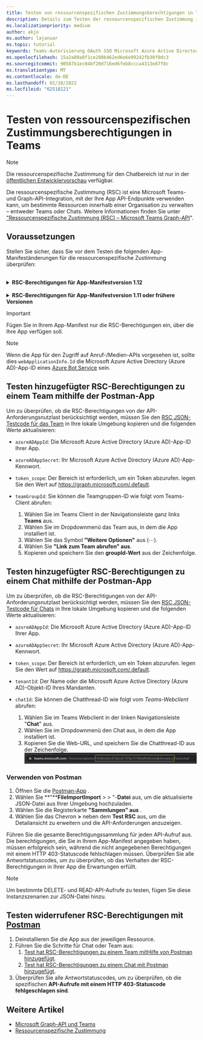 ```yaml
---
title: Testen von ressourcenspezifischen Zustimmungsberechtigungen in Teams
description: Details zum Testen der ressourcenspezifischen Zustimmung in Teams verwendung von Postman mit Codebeispielen
ms.localizationpriority: medium
author: akjo
ms.author: lajanuar
ms.topic: tutorial
keywords: Teams-Autorisierung OAuth SSO Microsoft Azure Active Directory (Azure AD) rsc Postman Graph
ms.openlocfilehash: 15a2a80a8f1ce280b462ed6e6e99242fb30f0dc3
ms.sourcegitcommit: 90587b1ec04bf20d716ed6feb8ccca4313e87f8c
ms.translationtype: MT
ms.contentlocale: de-DE
ms.lasthandoff: 02/10/2022
ms.locfileid: "62518121"
---
```

# <a name="test-resource-specific-consent-permissions-in-teams"></a>Testen von ressourcenspezifischen Zustimmungsberechtigungen in Teams

> [!NOTE]
> Die ressourcenspezifische Zustimmung für den Chatbereich ist nur in der [öffentlichen Entwicklervorschau](../../resources/dev-preview/developer-preview-intro.md) verfügbar.

Die ressourcenspezifische Zustimmung (RSC) ist eine Microsoft Teams- und Graph-API-Integration, mit der Ihre App API-Endpunkte verwenden kann, um bestimmte Ressourcen innerhalb einer Organisation zu verwalten – entweder Teams oder Chats. Weitere Informationen finden Sie unter ["Ressourcenspezifische Zustimmung (RSC) – Microsoft Teams Graph-API](resource-specific-consent.md)".

## <a name="prerequisites"></a>Voraussetzungen

Stellen Sie sicher, dass Sie vor dem Testen die folgenden App-Manifeständerungen für die ressourcenspezifische Zustimmung überprüfen:

<br>

<details>

<summary><b>RSC-Berechtigungen für App-Manifestversion 1.12</b></summary>

Fügen Sie ihrem [App-Manifest einen webApplicationInfo-Schlüssel](../../resources/schema/manifest-schema.md#webapplicationinfo) mit den folgenden Werten hinzu:

|Name| Typ | Beschreibung|
|---|---|---|
|`id` |Zeichenfolge |Ihre Microsoft Azure Active Directory -App-ID (Azure AD). Weitere Informationen finden Sie unter [Registrieren Ihrer App im portal Microsoft Azure Active Directory (Azure AD).](resource-specific-consent.md#register-your-app-with-microsoft-identity-platform-using-the-azure-ad-portal)|
|`resource`|Zeichenfolge| Dieses Feld hat keinen Vorgang in RSC, muss jedoch hinzugefügt werden und einen Wert aufweisen, um eine Fehlerantwort zu vermeiden. Jede Zeichenfolge wird ausgeführt.|

Geben Sie die von der App benötigten Berechtigungen an.

|Name| Typ | Beschreibung|
|---|---|---|
|`authorization`|Object|Liste der Berechtigungen, welche die App benötigt, um zu funktionieren. Weitere Informationen finden Sie unter [Autorisierung](../../resources/schema/manifest-schema.md#authorization).|

Beispiel für RSC in einem Team

```json
"webApplicationInfo": {
    "id": "XXxxXXXXX-XxXX-xXXX-XXxx-XXXXXXXxxxXX",
    "resource": "https://RscBasedStoreApp"
    },
"authorization": {
    "permissions": {
        "resourceSpecific": [
            {
                "name": "TeamSettings.Read.Group",
                "type": "Application"
            },
            {
                "name": "TeamSettings.ReadWrite.Group",
                "type": "Application"
            },
            {
                "name": "ChannelSettings.Read.Group",
                "type": "Application"
            },
            {
                "name": "ChannelSettings.ReadWrite.Group",
                "type": "Application"
            },
            {
                "name": "Channel.Create.Group",
                "type": "Application"
            },
            {
                "name": "Channel.Delete.Group",
                "type": "Application"
            },
            {
                "name": "ChannelMessage.Read.Group",
                "type": "Application"
            },
            {
                "name": "TeamsAppInstallation.Read.Group",
                "type": "Application"
            },
            {
                "name": "TeamsTab.Read.Group",
                "type": "Application"
            },
            {
                "name": "TeamsTab.Create.Group",
                "type": "Application"
            },
            {
                "name": "TeamsTab.ReadWrite.Group",
                "type": "Application"
            },
            {
                "name": "TeamsTab.Delete.Group",
                "type": "Application"
            },
            {
                "name": "TeamMember.Read.Group",
                "type": "Application"
            },
            {
                "name": "TeamsActivity.Send.Group",
                "type": "Application"
            }
        ]    
    }
}
```

Beispiel für RSC in einem Chat

```json
"webApplicationInfo": {
    "id": "XXxxXXXXX-XxXX-xXXX-XXxx-XXXXXXXxxxXX",
    "resource": "https://RscBasedStoreApp"
    },
"authorization": {
    "permissions": {
        "resourceSpecific": [
            {
                "name": "ChatSettings.Read.Chat",
                "type": "Application"
            },
            {
                "name": "ChatSettings.ReadWrite.Chat",
                "type": "Application"
            },
            {
                "name": "ChatMessage.Read.Chat",
                "type": "Application"
            },
            {
                "name": "ChatMember.Read.Chat",
                "type": "Application"
            },
            {
                "name": "Chat.Manage.Chat",
                "type": "Application"
            },
            {
                "name": "TeamsTab.Read.Chat",
                "type": "Application"
            },
            {
                "name": "TeamsTab.Create.Chat",
                "type": "Application"
            },
            {
                "name": "TeamsTab.Delete.Chat",
                "type": "Application"
            },
            {
                "name": "TeamsTab.ReadWrite.Chat",
                "type": "Application"
            },
            {
                "name": "TeamsAppInstallation.Read.Chat",
                "type": "Application"
            },
            {
                "name": "OnlineMeeting.ReadBasic.Chat",
                "type": "Application"
            },
            {
                "name": "Calls.AccessMedia.Chat",
                "type": "Application"
            },
            {
                "name": "Calls.JoinGroupCalls.Chat",
                "type": "Application"
            },
            {
                "name": "TeamsActivity.Send.Chat",
                "type": "Application"
            }
        ]    
    }
}
```
    
> [!NOTE]
> Wenn die App die Installation sowohl im Team- als auch im Chatbereich unterstützen soll, können sowohl Team- als auch Chatberechtigungen im selben Manifest unter `authorization`angegeben werden.

</details>

<br>

<details>

<summary><b>RSC-Berechtigungen für App-Manifestversion 1.11 oder frühere Versionen</b></summary>

Fügen Sie ihrem [App-Manifest einen webApplicationInfo-Schlüssel](../../resources/schema/manifest-schema.md#webapplicationinfo) mit den folgenden Werten hinzu:

|Name| Typ | Beschreibung|
|---|---|---|
|`id` |Zeichenfolge |Ihre Microsoft Azure Active Directory -App-ID (Azure AD). Weitere Informationen finden Sie unter [Registrieren Ihrer App im portal Microsoft Azure Active Directory (Azure AD).](resource-specific-consent.md#register-your-app-with-microsoft-identity-platform-using-the-azure-ad-portal)|
|`resource`|String| Dieses Feld hat keinen Vorgang in RSC, muss jedoch hinzugefügt werden und einen Wert aufweisen, um eine Fehlerantwort zu vermeiden. Jede Zeichenfolge wird ausgeführt.|
|`applicationPermissions`|Array aus Zeichenfolgen|RSC-Berechtigungen für Ihre App. Weitere Informationen finden Sie unter [ressourcenspezifische Berechtigungen](resource-specific-consent.md#resource-specific-permissions).|

Beispiel für RSC in einem Team

```json
"webApplicationInfo": {
    "id": "XXxxXXXXX-XxXX-xXXX-XXxx-XXXXXXXxxxXX",
    "resource": "https://RscBasedStoreApp",
    "applicationPermissions": [
        "TeamSettings.Read.Group",
        "TeamSettings.ReadWrite.Group",
        "ChannelSettings.Read.Group",
        "ChannelSettings.ReadWrite.Group",
        "Channel.Create.Group",
        "Channel.Delete.Group",
        "ChannelMessage.Read.Group",
        "TeamsAppInstallation.Read.Group",
        "TeamsTab.Read.Group",
        "TeamsTab.Create.Group",
        "TeamsTab.ReadWrite.Group",
        "TeamsTab.Delete.Group",
        "TeamMember.Read.Group",
        "TeamsActivity.Send.Group"
    ]
  }
```

Beispiel für RSC in einem Chat

```json
"webApplicationInfo": {
    "id": "XXxxXXXXX-XxXX-xXXX-XXxx-XXXXXXXxxxXX",
    "resource": "https://RscBasedStoreApp",
    "applicationPermissions": [
        "ChatSettings.Read.Chat",
        "ChatSettings.ReadWrite.Chat",
        "ChatMessage.Read.Chat",
        "ChatMember.Read.Chat",
        "Chat.Manage.Chat",
        "TeamsTab.Read.Chat",
        "TeamsTab.Create.Chat",
        "TeamsTab.Delete.Chat",
        "TeamsTab.ReadWrite.Chat",
        "TeamsAppInstallation.Read.Chat",
        "OnlineMeeting.ReadBasic.Chat",
        "Calls.AccessMedia.Chat",
        "Calls.JoinGroupCalls.Chat",
        "TeamsActivity.Send.Chat"
    ]
  }
```

<br>

> [!NOTE]
> Wenn die App die Installation sowohl im Team- als auch im Chatbereich unterstützen soll, können sowohl Team- als auch Chatberechtigungen im selben Manifest unter `applicationPermissions`angegeben werden.
    
</details>

> [!IMPORTANT]
> Fügen Sie in Ihrem App-Manifest nur die RSC-Berechtigungen ein, über die Ihre App verfügen soll.

> [!NOTE]
> Wenn die App für den Zugriff auf Anruf-/Medien-APIs vorgesehen ist, sollte dies `webApplicationInfo.Id` die Microsoft Azure Active Directory (Azure AD)-App-ID eines [Azure Bot Service](/graph/cloud-communications-get-started#register-a-bot) sein.

## <a name="test-added-rsc-permissions-to-a-team-using-the-postman-app"></a>Testen hinzugefügter RSC-Berechtigungen zu einem Team mithilfe der Postman-App

Um zu überprüfen, ob die RSC-Berechtigungen von der API-Anforderungsnutzlast berücksichtigt werden, müssen Sie den [RSC JSON-Testcode für das Team](test-team-rsc-json-file.md) in Ihre lokale Umgebung kopieren und die folgenden Werte aktualisieren:

* `azureADAppId`: Die Microsoft Azure Active Directory (Azure AD)-App-ID Ihrer App.
* `azureADAppSecret`: Ihr Microsoft Azure Active Directory (Azure AD)-App-Kennwort.
* `token_scope`: Der Bereich ist erforderlich, um ein Token abzurufen. legen Sie den Wert auf https://graph.microsoft.com/.default.
* `teamGroupId`: Sie können die Teamgruppen-ID wie folgt vom Teams-Client abrufen:

    1. Wählen Sie im Teams Client in der Navigationsleiste ganz links **Teams** aus.
    2. Wählen Sie im Dropdownmenü das Team aus, in dem die App installiert ist.
    3. Wählen Sie das Symbol **"Weitere Optionen"** aus (&#8943;).
    4. Wählen Sie **"Link zum Team abrufen" aus**. 
    5. Kopieren und speichern Sie den **groupId-Wert** aus der Zeichenfolge.

## <a name="test-added-rsc-permissions-to-a-chat-using-the-postman-app"></a>Testen hinzugefügter RSC-Berechtigungen zu einem Chat mithilfe der Postman-App

Um zu überprüfen, ob die RSC-Berechtigungen von der API-Anforderungsnutzlast berücksichtigt werden, müssen Sie den [RSC JSON-Testcode für Chats](test-chat-rsc-json-file.md) in Ihre lokale Umgebung kopieren und die folgenden Werte aktualisieren:

* `azureADAppId`: Die Microsoft Azure Active Directory (Azure AD)-App-ID Ihrer App.
* `azureADAppSecret`: Ihr Microsoft Azure Active Directory (Azure AD)-App-Kennwort.
* `token_scope`: Der Bereich ist erforderlich, um ein Token abzurufen. legen Sie den Wert auf https://graph.microsoft.com/.default.
* `tenantId`: Der Name oder die Microsoft Azure Active Directory (Azure AD)-Objekt-ID Ihres Mandanten.
* `chatId`: Sie können die Chatthread-ID wie folgt vom *Teams-Webclient* abrufen:

    1. Wählen Sie im Teams Webclient in der linken Navigationsleiste "**Chat**" aus.
    2. Wählen Sie im Dropdownmenü den Chat aus, in dem die App installiert ist.
    3. Kopieren Sie die Web-URL, und speichern Sie die Chatthread-ID aus der Zeichenfolge.
![Chatthread-ID von Web-URL.](../../assets/images/chat-thread-id.png)

### <a name="use-postman"></a>Verwenden von Postman

1. Öffnen Sie die [Postman-App](https://www.postman.com) .
2. Wählen Sie **"****FileImportImport** >  > "-**Datei** aus, um die aktualisierte JSON-Datei aus Ihrer Umgebung hochzuladen.  
3. Wählen Sie die Registerkarte **"Sammlungen" aus** . 
4. Wählen Sie das Chevron **>** neben dem **Test RSC** aus, um die Detailansicht zu erweitern und die API-Anforderungen anzuzeigen.

Führen Sie die gesamte Berechtigungssammlung für jeden API-Aufruf aus. Die berechtigungen, die Sie in Ihrem App-Manifest angegeben haben, müssen erfolgreich sein, während die nicht angegebenen Berechtigungen mit einem HTTP 403-Statuscode fehlschlagen müssen. Überprüfen Sie alle Antwortstatuscodes, um zu überprüfen, ob das Verhalten der RSC-Berechtigungen in Ihrer App die Erwartungen erfüllt.

> [!NOTE]
> Um bestimmte DELETE- und READ-API-Aufrufe zu testen, fügen Sie diese Instanzszenarien zur JSON-Datei hinzu.

## <a name="test-revoked-rsc-permissions-using-postman"></a>Testen widerrufener RSC-Berechtigungen mit [Postman](https://www.postman.com/)

1. Deinstallieren Sie die App aus der jeweiligen Ressource.
2. Führen Sie die Schritte für Chat oder Team aus: 
    1. [Test hat RSC-Berechtigungen zu einem Team mitHilfe von Postman hinzugefügt](#test-added-rsc-permissions-to-a-team-using-the-postman-app).
    2. [Test hat RSC-Berechtigungen zu einem Chat mit Postman hinzugefügt](#test-added-rsc-permissions-to-a-chat-using-the-postman-app).
3. Überprüfen Sie alle Antwortstatuscodes, um zu überprüfen, ob die spezifischen **API-Aufrufe mit einem HTTP 403-Statuscode fehlgeschlagen sind**.

## <a name="see-also"></a>Weitere Artikel

* [Microsoft Graph-API und Teams](/graph/api/resources/teams-api-overview?view=graph-rest-1.0&preserve-view=true)
* [Ressourcenspezifische Zustimmung](~/graph-api/rsc/resource-specific-consent.md)
